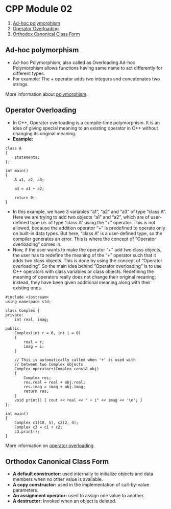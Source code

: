 
# CPP Module 02

1. [Ad-hoc polymorphism](#Ad-hoc-polymorphism)
2. [Operator Overloading](#Operator-Overloading)
3. [Orthodox Canonical Class Form](#Orthodox-Canonical-Class-Form)

## <a id="Ad-hoc-polymorphism">Ad-hoc polymorphism</a>
- Ad-hoc Polymorphism, also called as Overloading Ad-hoc Polymorphism allows functions having same name to act differently for different types. 
- For example: The + operator adds two integers and concatenates two strings.

More information about <a href="https://www.geeksforgeeks.org/ad-hoc-inclusion-parametric-coercion-polymorphisms/">polymorphism</a>.

## <a id="Operator-Overloading">Operator Overloading</a>
- In C++, Operator overloading is a compile-time polymorphism. It is an idea of giving special meaning to an existing operator in C++ without changing its original meaning.
- <b>Example:</b>
```
class A 
{
	statements;
};

int main()
{
	A a1, a2, a3;

	a3 = a1 + a2;

	return 0;
}
```
- In this example, we have 3 variables “a1”, “a2” and “a3” of type “class A”. Here we are trying to add two objects “a1” and “a2”, which are of user-defined type i.e. of type “class A” using the “+” operator. This is not allowed, because the addition operator “+” is predefined to operate only on built-in data types. But here, “class A” is a user-defined type, so the compiler generates an error. This is where the concept of “Operator overloading” comes in.
- Now, if the user wants to make the operator “+” add two class objects, the user has to redefine the meaning of the “+” operator such that it adds two class objects. This is done by using the concept of “Operator overloading”. So the main idea behind “Operator overloading” is to use C++ operators with class variables or class objects. Redefining the meaning of operators really does not change their original meaning; instead, they have been given additional meaning along with their existing ones.
```
#include <iostream>
using namespace std;

class Complex {
private:
	int real, imag;

public:
	Complex(int r = 0, int i = 0)
	{
		real = r;
		imag = i;
	}

	// This is automatically called when '+' is used with
	// between two Complex objects
	Complex operator+(Complex const& obj)
	{
		Complex res;
		res.real = real + obj.real;
		res.imag = imag + obj.imag;
		return res;
	}
	void print() { cout << real << " + i" << imag << '\n'; }
};

int main()
{
	Complex c1(10, 5), c2(2, 4);
	Complex c3 = c1 + c2;
	c3.print();
}
```

More information on <a href="https://www.geeksforgeeks.org/operator-overloading-cpp/">operator overloading</a>.

## <a id="Orthodox-Canonical-Class-Form">Orthodox Canonical Class Form</a>

- <b>A default constructor:</b> used internally to initialize objects and data members when no other value is available.
- <b>A copy constructor:</b> used in the implementation of call-by-value parameters.
- <b>An assignment operator:</b> used to assign one value to another.
- <b>A destructor:</b> Invoked when an object is deleted.

